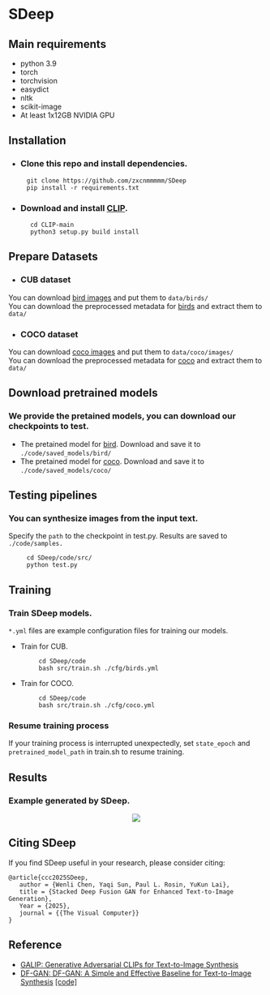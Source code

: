 # SDeep 
## Main requirements
- python 3.9
- torch 
- torchvision
- easydict
- nltk
- scikit-image
- At least 1x12GB NVIDIA GPU

## Installation
 - ### Clone this repo and install dependencies.
  ```
       git clone https://github.com/zxcnmmmmm/SDeep
       pip install -r requirements.txt
  ```
- ### Download and install [CLIP](https://github.com/openai/CLIP).
```
      cd CLIP-main
      python3 setup.py build install
  ```
  
## Prepare Datasets
- ### CUB dataset  
You can download [bird images](http://www.vision.caltech.edu/visipedia/CUB-200-2011.html) and put them to ```data/birds/```  
You can download the preprocessed metadata for [birds](https://drive.google.com/file/d/1I6ybkR7L64K8hZOraEZDuHh0cCJw5OUj/view?usp=sharing) and extract them to ```data/```  

- ### COCO dataset  
You can download [coco images](http://cocodataset.org/#download) and put them to ```data/coco/images/```  
You can download the preprocessed metadata for [coco](https://drive.google.com/file/d/15Fw-gErCEArOFykW3YTnLKpRcPgI_3AB/view?usp=sharing) and extract them to ```data/```    

## Download pretrained models
### We provide the pretained models, you can download our checkpoints to test.  
- The pretained model for [bird](https://pan.baidu.com/s/1fJJvURofSG6-N5D4IuVK9g). Download and save it to  ```./code/saved_models/bird/```  
- The pretained model for [coco](https://pan.baidu.com/s/1fJJvURofSG6-N5D4IuVK9g). Download and save it to  ```./code/saved_models/coco/```  

## Testing pipelines
###  You can synthesize images from the input text.  
Specify the ```path``` to the checkpoint in test.py. Results are saved to ```./code/samples.``` 
  ```
       cd SDeep/code/src/
       python test.py 
  ```

## Training
### Train SDeep models.  
```*.yml``` files are example configuration files for training our models.
- Train for CUB.
  ```
       cd SDeep/code
       bash src/train.sh ./cfg/birds.yml
  ```
- Train for COCO.
  ```
       cd SDeep/code
       bash src/train.sh ./cfg/coco.yml
  ```
### Resume training process  
If your training process is interrupted unexpectedly, set ```state_epoch``` and ```pretrained_model_path``` in train.sh to resume training.

## Results 
### Example generated by SDeep.
<div align="center">
  <img src=https://github.com/zxcnmmmmm/SDeep/blob/main/github-domo.jpg>
</div>

## Citing SDeep
If you find SDeep useful in your research, please consider citing:
  ```
  @article{ccc2025SDeep,
     author = {Wenli Chen, Yaqi Sun, Paul L. Rosin, YuKun Lai},
     title = {Stacked Deep Fusion GAN for Enhanced Text-to-Image Generation},
     Year = {2025},
     journal = {{The Visual Computer}}
  }
  ```
## Reference
- [GALIP: Generative Adversarial CLIPs for Text-to-Image Synthesis](https://arxiv.org/abs/2301.12959)
- [DF-GAN:  DF-GAN: A Simple and Effective Baseline for Text-to-Image Synthesis](https://arxiv.org/abs/2008.05865) [[code]](https://github.com/tobran/DF-GAN.git)
